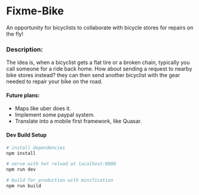 # Fixme-Bike
An opportunity for bicyclists to collaborate with bicycle stores for repairs on the fly!

### Description:
The idea is, when a bicyclist gets a flat tire or a broken chain, typically you call
someone for a ride back home. How about sending a request to nearby bike stores instead?
they can then send another bicyclist with the gear needed to repair your bike on the road.

#### Future plans:
- Maps like uber does it.
- Implement some paypal system.
- Translate into a mobile first framework, like Quasar.


#### Dev Build Setup

``` bash
# install dependencies
npm install

# serve with hot reload at localhost:8080
npm run dev

# build for production with minification
npm run build
```

